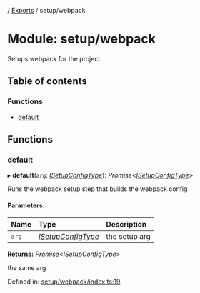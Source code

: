 [](../README.md) / [Exports](../modules.md) / setup/webpack

# Module: setup/webpack

Setups webpack for the project

## Table of contents

### Functions

- [default](setup_webpack.md#default)

## Functions

### default

▸ **default**(`arg`: [*ISetupConfigType*](../interfaces/setup.isetupconfigtype.md)): *Promise*<[*ISetupConfigType*](../interfaces/setup.isetupconfigtype.md)\>

Runs the webpack setup step that builds the webpack config

#### Parameters:

Name | Type | Description |
:------ | :------ | :------ |
`arg` | [*ISetupConfigType*](../interfaces/setup.isetupconfigtype.md) | the setup arg   |

**Returns:** *Promise*<[*ISetupConfigType*](../interfaces/setup.isetupconfigtype.md)\>

the same arg

Defined in: [setup/webpack/index.ts:19](https://github.com/onzag/itemize/blob/3efa2a4a/setup/webpack/index.ts#L19)
